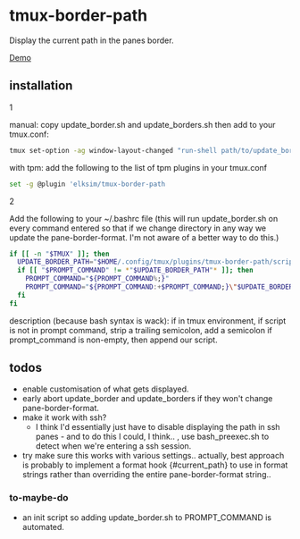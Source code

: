 # tmux-border-path

Display the current path in the panes border.

[Demo](https://github.com/user-attachments/assets/4a098e10-8f7b-47ae-aeef-325b77cee7d7)

## installation

1

manual: copy update_border.sh and update_borders.sh then add to your tmux.conf:

```bash
tmux set-option -ag window-layout-changed "run-shell path/to/update_borders.sh"
```

with tpm: add the following to the list of tpm plugins in your tmux.conf  

```bash
set -g @plugin 'elksim/tmux-border-path
```

2

Add the following to your ~/.bashrc file (this will run update_border.sh on every command entered so that if we change directory in any way we update the pane-border-format. I'm not aware of a better way to do this.)

```bash
if [[ -n "$TMUX" ]]; then
  UPDATE_BORDER_PATH="$HOME/.config/tmux/plugins/tmux-border-path/scripts/update_border.sh"
  if [[ "$PROMPT_COMMAND" != *"$UPDATE_BORDER_PATH"* ]]; then
    PROMPT_COMMAND="${PROMPT_COMMAND%;}"
    PROMPT_COMMAND="${PROMPT_COMMAND:+$PROMPT_COMMAND;}\"$UPDATE_BORDER_PATH\""
  fi
fi
```

description (because bash syntax is wack): if in tmux environment, if script is not in prompt command, strip a trailing semicolon, add a semicolon if prompt_command is non-empty, then append our script.

## todos

- enable customisation of what gets displayed.
- early abort update_border and update_borders if they won't change pane-border-format.
- make it work with ssh?
  - I think I'd essentially just have to disable displaying the path in ssh panes - and to do this I could, I think.. , use bash_preexec.sh to detect when we're entering a ssh session.
- try make sure this works with various settings.. actually, best approach is probably to implement a format hook {#current_path} to use in format strings rather than overriding the entire pane-border-format string..

### to-maybe-do

- an init script so adding update_border.sh to PROMPT_COMMAND is automated.
